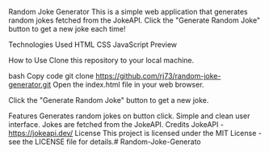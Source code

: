 Random Joke Generator
This is a simple web application that generates random jokes fetched from the JokeAPI. Click the "Generate Random Joke" button to get a new joke each time!

Technologies Used
HTML
CSS
JavaScript
Preview

How to Use
Clone this repository to your local machine.

bash
Copy code
git clone https://github.com/rj73/random-joke-generator.git
Open the index.html file in your web browser.

Click the "Generate Random Joke" button to get a new joke.

Features
Generates random jokes on button click.
Simple and clean user interface.
Jokes are fetched from the JokeAPI.
Credits
JokeAPI - https://jokeapi.dev/
License
This project is licensed under the MIT License - see the LICENSE file for details.# Random-Joke-Generato
